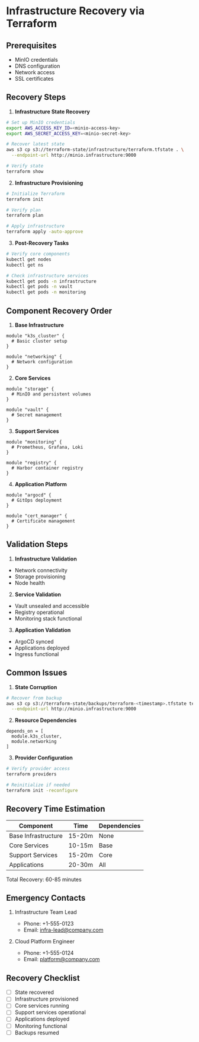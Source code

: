 # Infrastructure Recovery via Terraform

## Prerequisites
- MinIO credentials
- DNS configuration
- Network access
- SSL certificates

## Recovery Steps

1. **Infrastructure State Recovery**
```bash
# Set up MinIO credentials
export AWS_ACCESS_KEY_ID=<minio-access-key>
export AWS_SECRET_ACCESS_KEY=<minio-secret-key>

# Recover latest state
aws s3 cp s3://terraform-state/infrastructure/terraform.tfstate . \
  --endpoint-url http://minio.infrastructure:9000

# Verify state
terraform show
```

2. **Infrastructure Provisioning**
```bash
# Initialize Terraform
terraform init

# Verify plan
terraform plan

# Apply infrastructure
terraform apply -auto-approve
```

3. **Post-Recovery Tasks**
```bash
# Verify core components
kubectl get nodes
kubectl get ns

# Check infrastructure services
kubectl get pods -n infrastructure
kubectl get pods -n vault
kubectl get pods -n monitoring
```

## Component Recovery Order

1. **Base Infrastructure**
```hcl
module "k3s_cluster" {
  # Basic cluster setup
}

module "networking" {
  # Network configuration
}
```

2. **Core Services**
```hcl
module "storage" {
  # MinIO and persistent volumes
}

module "vault" {
  # Secret management
}
```

3. **Support Services**
```hcl
module "monitoring" {
  # Prometheus, Grafana, Loki
}

module "registry" {
  # Harbor container registry
}
```

4. **Application Platform**
```hcl
module "argocd" {
  # GitOps deployment
}

module "cert_manager" {
  # Certificate management
}
```

## Validation Steps

1. **Infrastructure Validation**
- Network connectivity
- Storage provisioning
- Node health

2. **Service Validation**
- Vault unsealed and accessible
- Registry operational
- Monitoring stack functional

3. **Application Validation**
- ArgoCD synced
- Applications deployed
- Ingress functional

## Common Issues

1. **State Corruption**
```bash
# Recover from backup
aws s3 cp s3://terraform-state/backups/terraform-<timestamp>.tfstate terraform.tfstate \
  --endpoint-url http://minio.infrastructure:9000
```

2. **Resource Dependencies**
```hcl
depends_on = [
  module.k3s_cluster,
  module.networking
]
```

3. **Provider Configuration**
```bash
# Verify provider access
terraform providers

# Reinitialize if needed
terraform init -reconfigure
```

## Recovery Time Estimation

| Component          | Time    | Dependencies |
|-------------------|---------|--------------|
| Base Infrastructure| 15-20m  | None         |
| Core Services     | 10-15m  | Base         |
| Support Services  | 15-20m  | Core         |
| Applications      | 20-30m  | All          |

Total Recovery: 60-85 minutes

## Emergency Contacts

1. Infrastructure Team Lead
   - Phone: +1-555-0123
   - Email: infra-lead@company.com

2. Cloud Platform Engineer
   - Phone: +1-555-0124
   - Email: platform@company.com

## Recovery Checklist

- [ ] State recovered
- [ ] Infrastructure provisioned
- [ ] Core services running
- [ ] Support services operational
- [ ] Applications deployed
- [ ] Monitoring functional
- [ ] Backups resumed
